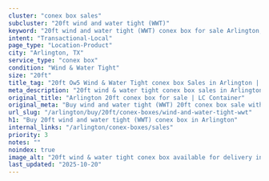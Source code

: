 ```yaml
---
cluster: "conex box sales"
subcluster: "20ft wind and water tight (WWT)"
keyword: "20ft wind and water tight (WWT) conex box for sale Arlington, TX"
intent: "Transactional-Local"
page_type: "Location-Product"
city: "Arlington, TX"
service_type: "conex box"
condition: "Wind & Water Tight"
size: "20ft"
title_tag: "20ft Ow5 Wind & Water Tight conex box Sales in Arlington | LC Container"
meta_description: "20ft wind & water tight conex box sales in Arlington. Fast delivery, competitive pricing. Serving conex boxes area. Quote ID: 2OT. Call (214) 524-4168 for your free quote today."
original_title: "Arlington 20ft conex box for sale | LC Container"
original_meta: "Buy wind and water tight (WWT) 20ft conex box sale with local delivery in Arlington, TX. LC Container — local Since 2003. Request a fast quote today."
url_slug: "/arlington/buy/20ft/conex-boxes/wind-and-water-tight-wwt"
h1: "Buy 20ft wind and water tight (WWT) conex box in Arlington"
internal_links: "/arlington/conex-boxes/sales"
priority: 3
notes: ""
noindex: true
image_alt: "20ft wind & water tight conex box available for delivery in Arlington"
last_updated: "2025-10-20"
---
```


<!-- TODO: Add unique city/inventory copy, images, and internal links here. -->
